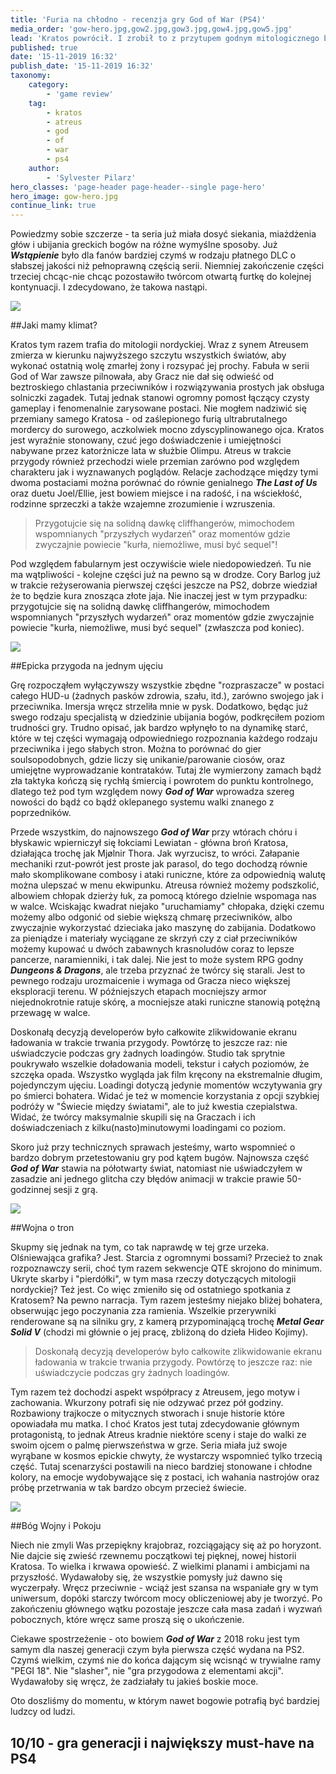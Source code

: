 ```yaml
---
title: 'Furia na chłodno - recenzja gry God of War (PS4)'
media_order: 'gow-hero.jpg,gow2.jpg,gow3.jpg,gow4.jpg,gow5.jpg'
lead: 'Kratos powrócił. I zrobił to z przytupem godnym mitologicznego boga wojny.'
published: true
date: '15-11-2019 16:32'
publish_date: '15-11-2019 16:32'
taxonomy:
    category:
        - 'game review'
    tag:
        - kratos
        - atreus
        - god
        - of
        - war
        - ps4
    author:
        - 'Sylvester Pilarz'
hero_classes: 'page-header page-header--single page-hero'
hero_image: gow-hero.jpg
continue_link: true
---
```


Powiedzmy sobie szczerze - ta seria już miała dosyć siekania, miażdżenia głów i ubijania greckich bogów na różne wymyślne sposoby. Już **_Wstąpienie_** było dla fanów bardziej czymś w rodzaju płatnego DLC o słabszej jakości niż pełnoprawną częścią serii. Niemniej zakończenie części trzeciej chcąc-nie chcąc pozostawiło twórcom otwartą furtkę do kolejnej kontynuacji. I zdecydowano, że takowa nastąpi.

![](gow2.jpg)

##Jaki mamy klimat?

Kratos tym razem trafia do mitologii nordyckiej. Wraz z synem Atreusem zmierza w kierunku najwyższego szczytu wszystkich światów, aby wykonać ostatnią wolę zmarłej żony i rozsypać jej prochy. Fabuła w serii God of War zawsze pilnowała, aby Gracz nie dał się odwieść od beztroskiego chlastania przeciwników i rozwiązywania prostych jak obsługa solniczki zagadek. Tutaj jednak stanowi ogromny pomost łączący czysty gameplay i fenomenalnie zarysowane postaci. Nie mogłem nadziwić się przemiany samego Kratosa - od zaślepionego furią ultrabrutalnego mordercy do surowego, aczkolwiek mocno zdyscyplinowanego ojca. Kratos jest wyraźnie stonowany, czuć jego doświadczenie i umiejętności nabywane przez katorżnicze lata w służbie Olimpu. Atreus w trakcie przygody również przechodzi wiele przemian zarówno pod względem charakteru jak i wyznawanych poglądów. Relacje zachodzące między tymi dwoma postaciami można porównać do równie genialnego **_The Last of Us_** oraz duetu Joel/Ellie, jest bowiem miejsce i na radość, i na wściekłość, rodzinne sprzeczki a także wzajemne zrozumienie i wzruszenia.

>Przygotujcie się na solidną dawkę cliffhangerów, mimochodem wspomnianych "przyszłych wydarzeń" oraz momentów gdzie zwyczajnie powiecie "kurła, niemożliwe, musi być sequel"!

Pod względem fabularnym jest oczywiście wiele niedopowiedzeń. Tu nie ma wątpliwości - kolejne części już na pewno są w drodze. Cory Barlog już w trakcie reżyserowania pierwszej części jeszcze na PS2, dobrze wiedział że to będzie kura znosząca złote jaja. Nie inaczej jest w tym przypadku: przygotujcie się na solidną dawkę cliffhangerów, mimochodem wspomnianych "przyszłych wydarzeń" oraz momentów gdzie zwyczajnie powiecie "kurła, niemożliwe, musi być sequel" (zwłaszcza pod koniec).

![](gow3.jpg)

##Epicka przygoda na jednym ujęciu

Grę rozpocząłem wyłączywszy wszystkie zbędne "rozpraszacze" w postaci całego HUD-u (żadnych pasków zdrowia, szału, itd.), zarówno swojego jak i przeciwnika. Imersja wręcz strzeliła mnie w pysk. Dodatkowo, będąc już swego rodzaju specjalistą w dziedzinie ubijania bogów, podkręciłem poziom trudności gry. Trudno opisać, jak bardzo wpłynęło to na dynamikę starć, które w tej części wymagają odpowiedniego rozpoznania każdego rodzaju przeciwnika i jego słabych stron. Można to porównać do gier soulsopodobnych, gdzie liczy się unikanie/parowanie ciosów, oraz umiejętne wyprowadzanie kontrataków. Tutaj źle wymierzony zamach bądź zła taktyka kończą się rychłą śmiercią i powrotem do punktu kontrolnego, dlatego też pod tym względem nowy **_God of War_** wprowadza szereg nowości do bądź co bądź oklepanego systemu walki znanego z poprzedników.

Przede wszystkim, do najnowszego **_God of War_** przy wtórach chóru i błyskawic wpierniczył się łokciami Lewiatan - główna broń Kratosa, działająca trochę jak Mjølnir Thora. Jak wyrzucisz, to wróci. Załapanie mechaniki rzut-powrót jest proste jak parasol, do tego dochodzą równie mało skomplikowane combosy i ataki runiczne, które za odpowiednią walutę można ulepszać w menu ekwipunku. Atreusa również możemy podszkolić, albowiem chłopak dzierży łuk, za pomocą którego dzielnie wspomaga nas w walce. Wciskając kwadrat niejako "uruchamiamy" chłopaka, dzięki czemu możemy albo odgonić od siebie większą chmarę przeciwników, albo zwyczajnie wykorzystać dzieciaka jako maszynę do zabijania. Dodatkowo za pieniądze i materiały wyciągane ze skrzyń czy z ciał przeciwników możemy kupować u dwóch zabawnych krasnoludów coraz to lepsze pancerze, naramienniki, i tak dalej. Nie jest to może system RPG godny **_Dungeons & Dragons_**, ale trzeba przyznać że twórcy się starali. Jest to pewnego rodzaju urozmaicenie i wymaga od Gracza nieco większej eksploracji terenu. W późniejszych etapach mocniejszy armor niejednokrotnie ratuje skórę, a mocniejsze ataki runiczne stanowią potężną przewagę w walce.

Doskonałą decyzją developerów było całkowite zlikwidowanie ekranu ładowania w trakcie trwania przygody. Powtórzę to jeszcze raz: nie uświadczycie podczas gry żadnych loadingów. Studio tak sprytnie poukrywało wszelkie doładowania modeli, tekstur i całych poziomów, że szczęka opada. Wszystko wygląda jak film kręcony na ekstremalnie długim, pojedynczym ujęciu. Loadingi dotyczą jedynie momentów wczytywania gry po śmierci bohatera. Widać je też w momencie korzystania z opcji szybkiej podróży w "Świecie między światami", ale to już kwestia czepialstwa. Widać, że twórcy maksymalnie skupili się na Graczach i ich doświadczeniach z kilku(nasto)minutowymi loadingami co poziom.

Skoro już przy technicznych sprawach jesteśmy, warto wspomnieć o bardzo dobrym przetestowaniu gry pod kątem bugów. Najnowsza część **_God of War_** stawia na półotwarty świat, natomiast nie uświadczyłem w zasadzie ani jednego glitcha czy błędów animacji w trakcie prawie 50-godzinnej sesji z grą.

![](gow4.jpg)

##Wojna o tron

Skupmy się jednak na tym, co tak naprawdę w tej grze urzeka. Olśniewająca grafika? Jest. Starcia z ogromnymi bossami? Przecież to znak rozpoznawczy serii, choć tym razem sekwencje QTE skrojono do minimum. Ukryte skarby i "pierdółki", w tym masa rzeczy dotyczących mitologii nordyckiej? Też jest. Co więc zmieniło się od ostatniego spotkania z Kratosem? Na pewno narracja. Tym razem jesteśmy niejako bliżej bohatera, obserwując jego poczynania zza ramienia. Wszelkie przerywniki renderowane są na silniku gry, z kamerą przypominającą trochę **_Metal Gear Solid V_** (chodzi mi głównie o jej pracę, zbliżoną do dzieła Hideo Kojimy).

>Doskonałą decyzją developerów było całkowite zlikwidowanie ekranu ładowania w trakcie trwania przygody. Powtórzę to jeszcze raz: nie uświadczycie podczas gry żadnych loadingów.

Tym razem też dochodzi aspekt współpracy z Atreusem, jego motyw i zachowania. Wkurzony potrafi się nie odzywać przez pół godziny. Rozbawiony trajkocze o mitycznych stworach i snuje historie które opowiadała mu matka. I choć Kratos jest tutaj zdecydowanie głównym protagonistą, to jednak Atreus kradnie niektóre sceny i staje do walki ze swoim ojcem o palmę pierwszeństwa w grze. Seria miała już swoje wyrąbane w kosmos epickie chwyty, że wystarczy wspomnieć tylko trzecią część. Tutaj scenarzyści postawili na nieco bardziej stonowane i chłodne kolory, na emocje wydobywające się z postaci, ich wahania nastrojów oraz próbę przetrwania w tak bardzo obcym przecież świecie.

![](gow5.jpg)

##Bóg Wojny i Pokoju

Niech nie zmyli Was przepiękny krajobraz, rozciągający się aż po horyzont. Nie dajcie się zwieść rzewnemu początkowi tej pięknej, nowej historii Kratosa. To wielka i krwawa opowieść. Z wielkimi planami i ambicjami na przyszłość. Wydawałoby się, że wszystkie pomysły już dawno się wyczerpały. Wręcz przeciwnie - wciąż jest szansa na wspaniałe gry w tym uniwersum, dopóki starczy twórcom mocy obliczeniowej aby je tworzyć. Po zakończeniu głównego wątku pozostaje jeszcze cała masa zadań i wyzwań pobocznych, które wręcz same proszą się o ukończenie.

Ciekawe spostrzeżenie - oto bowiem **_God of War_** z 2018 roku jest tym samym dla naszej generacji czym była pierwsza część wydana na PS2. Czymś wielkim, czymś nie do końca dającym się wcisnąć w trywialne ramy "PEGI 18". Nie "slasher", nie "gra przygodowa z elementami akcji". Wydawałoby się wręcz, że zadziałały tu jakieś boskie moce.

Oto doszliśmy do momentu, w którym nawet bogowie potrafią być bardziej ludzcy od ludzi.

<h2>10/10 - gra generacji i największy must-have na PS4</h2>